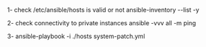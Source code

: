 
1- check /etc/ansible/hosts is valid or not
ansible-inventory --list -y

2- check connectivity to private instances 
ansible -vvv all -m ping

3- 
ansible-playbook -i ./hosts system-patch.yml
